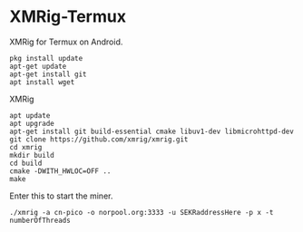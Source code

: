 # XMRig-Termux
XMRig for Termux on Android.
 
```
pkg install update
apt-get update
apt-get install git 
apt install wget 
```
XMRig

```
apt update 
apt upgrade
apt-get install git build-essential cmake libuv1-dev libmicrohttpd-dev   
git clone https://github.com/xmrig/xmrig.git 
cd xmrig 
mkdir build
cd build 
cmake -DWITH_HWLOC=OFF .. 
make
```
Enter this to start the miner.
```
./xmrig -a cn-pico -o norpool.org:3333 -u SEKRaddressHere -p x -t numberOfThreads
```
